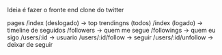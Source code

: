 Ideia é fazer o fronte end clone do twitter


pages
/index (deslogado) -> top trendingns (todos)
/index (logado) -> timeline de seguidos
/followers -> quem me segue
/followings -> quem eu sigo
/users/:id -> usuario
/users/:id/follow -> seguir
/users/:id/unfollow -> deixar de seguir


